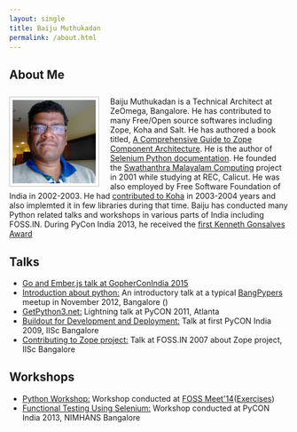 ```yaml
---
layout: single
title: Baiju Muthukadan
permalink: /about.html
---
```


## About Me

<p style="padding-top: 10px">
<img width="150px" style="float: left; margin-right: 20px; border: 1px solid #c0c0c0; padding: 5px;" src="/assets/images/dallas_fall2014.jpg" />
Baiju Muthukadan is a Technical Architect at ZeOmega, Bangalore.  He
has contributed to many Free/Open source softwares including Zope,
Koha and Salt.  He has authored a book titled, <a
href="http://muthukadan.net/docs/zca.html">A Comprehensive Guide to
Zope Component Architecture</a>.  He is the author of <a
href="https://selenium-python.readthedocs.org">Selenium Python
documentation</a>.
He founded the <a href="http://smc.org.in/">Swathanthra Malayalam
Computing</a> project in 2001 while studying at REC, Calicut.  He was
also employed by Free Software Foundation of India in 2002-2003.  He
had <a href="http://koha-community.org/about/history/">contributed to
Koha</a> in 2003-2004 years and also implemted it in few libraries
during that time.  Baiju has conducted many Python related talks and
workshops in various parts of India including FOSS.IN.
During PyCon India 2013, he received the
<a href="https://in.pycon.org/2013/blog/baijum-first-kenneth-gonsalves-award-recipient/">
first Kenneth Gonsalves Award</a>

</p>

## Talks

<ul class="posts">
  <li><a href="http://muthukadan.net/golang/emberjs/gopherconindia-2015-talk/">Go and Ember.js talk at GopherConIndia 2015</a></li>
  <li><a href="http://www.youtube.com/watch?v=lING02S6AAc">Introduction about python:</a> An introductory talk at a typical <a
  href="http://bangalore.python.org.in/">BangPypers</a> meetup in November 2012, Bangalore ()</a></li>
  <li><a href="http://www.youtube.com/watch?v=UEMjz5A_M5o">GetPython3.net:</a> Lightning talk at PyCON 2011, Atlanta</a></li>
  <li><a href="http://in.pycon.org/2009/talkfull/21/">Buildout for Development and Deployment:</a> Talk at first PyCON India 2009, IISc
  Bangalore</a></li>
  <li><a href="https://web.archive.org/web/20071219141919/http://foss.in/2007/register/slides/Contributing_to_Zope_project_432.pdf">Contributing to Zope project:</a> Talk at FOSS.IN
  2007 about Zope project, IISc Bangalore</a></li>
</ul>

## Workshops

<ul class="posts">
  <li><a href="http://muthukadan.net/presentation/python_workshop/fossmeet14.pdf">Python Workshop:</a> Workshop conducted at
  <a href="http://fossmeet.in/2014/">FOSS Meet'14</a>(<a href="http://muthukadan.net/presentation/python_workshop/fossmeet14-exercises.pdf">Exercises</a>)</li>
  <li><a href="http://in.pycon.org/funnel/2013/5-functional-testing-using-selenium">Functional Testing Using Selenium:</a> Workshop
  conducted at PyCON India 2013, NIMHANS Bangalore</a></li>
</ul>
